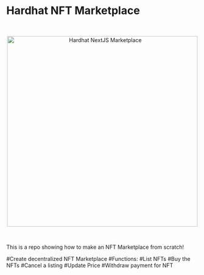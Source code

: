 # Hardhat NFT Marketplace 

<br/>
<p align="center">
<img src="./img/hero.png" width="500" alt="Hardhat NextJS Marketplace">
  

</a>
</p>
<br/>

This is a repo showing how to make an NFT Marketplace from scratch!

#Create decentralized NFT Marketplace
#Functions:
#List NFTs 
#Buy the NFTs
#Cancel a listing
#Update Price
#Withdraw payment for NFT

